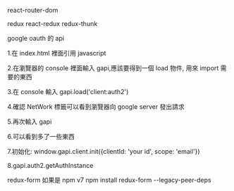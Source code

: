 react-router-dom

redux react-redux redux-thunk

google oauth 的 api

1.在 index.html 裡面引用 javascript

<script src="https://apis.google.com/js/api.js"></script>

2.在瀏覽器的 console 裡面輸入 gapi,應該要得到一個 load 物件, 用來 import 需要的東西

3.在 console 輸入 gapi.load('client:auth2')

4.確認 NetWork 標籤可以看到瀏覽器向 google server 發出請求

5.再次輸入 gapi

6.可以看到多了一些東西

7.初始化: window.gapi.client.init({clientId: 'your id', scope: 'email'})

8.gapi.auth2.getAuthInstance

redux-form
如果是 npm v7
npm install redux-form --legacy-peer-deps

